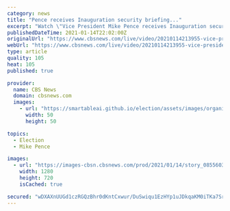 ```yaml
---
category: news
title: "Pence receives Inauguration security briefing..."
excerpt: "Watch \"Vice President Mike Pence receives Inauguration security briefing\", a CBSN video on CBSNews.com. View more CBSN videos and watch CBSN, a live news stream featuring original CBS News reporting."
publishedDateTime: 2021-01-14T22:02:00Z
originalUrl: "https://www.cbsnews.com/live/video/20210114213955-vice-president-mike-pence-receives-inauguration-security-briefing/"
webUrl: "https://www.cbsnews.com/live/video/20210114213955-vice-president-mike-pence-receives-inauguration-security-briefing/"
type: article
quality: 105
heat: 105
published: true

provider:
  name: CBS News
  domain: cbsnews.com
  images:
    - url: "https://smartableai.github.io/election/assets/images/organizations/cbsnews.com-50x50.jpg"
      width: 50
      height: 50

topics:
  - Election
  - Mike Pence

images:
  - url: "https://images-cbsn.cbsnews.com/prod/2021/01/14/story_08556034_1610661484.jpg"
    width: 1280
    height: 720
    isCached: true

secured: "wDXAXnUUGd1czRGQzBhr0dKntCxwur/DuSwiqu1EzHYp1uJDkqaKM0iTKa7Sr1H4cWXslMuuyzlLEWJ7dflO9mpZS0wW1KvTEhAmhefLRjiI7z9zP1PHaU3VhaEjEMReIS7aziQYwnhIItiKZBP99XmBz/JHkuPi/UpTk4PXd8AbqRLctONnTGOIGajwhT4OcOL8WG3lPSqvicT4GlDpbwdt55j/AmRq+87kwxI09h/txkpaoQ0UerHmWKNSnWvjOw9MhIbOsOL3gc072wNVkpbTuWiglyVA5Cbw+7XEzD1ELUwxmtgdjoEgfdm9xm4vGvEoSl11Il02JH+Kdncz9vCeVxJDqSE5ZAVodSi9Omg=;lo7/lZ49isrE7+C+2B+Z6Q=="
---
```


